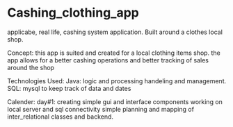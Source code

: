 # Cashing_clothing_app
applicabe, real life, cashing system application. Built around a clothes local shop.

 Concept:
 this app is suited and created for a local clothing items shop.
 the app allows for a better cashing operations and better tracking of sales around the shop
 
 Technologies Used:
 Java: logic and processing handeling and management.
 SQL: mysql to keep track of data and dates
 
 Calender:
 day#1: creating simple gui and interface components
        working on local server and sql connectivity
        simple planning and mapping of inter_relational classes and backend.
